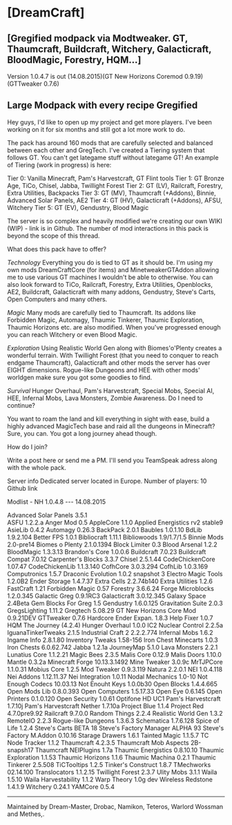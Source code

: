 
[DreamCraft]
=

[Gregified modpack via Modtweaker. GT, Thaumcraft, Buildcraft, Witchery, Galacticraft, BloodMagic, Forestry, HQM...]
-


Version 1.0.4.7 is out (14.08.2015)(GT New Horizons Coremod 0.9.19) (GTTweaker 0.7.6)


Large Modpack with every recipe Gregified
-

Hey guys, I'd like to open up my project and get more players.
I've been working on it for six months and still got a lot more work to do.

The pack has around 160 mods that are carefully selected and balanced between each other and GregTech. I've created a Tiering system that follows GT. You can't get lategame stuff without lategame GT!
An example of Tiering (work in progress) is here:

Tier 0: Vanilla Minecraft, Pam's Harvestcraft, GT Flint tools
Tier 1: GT Bronze Age, TiCo, Chisel, Jabba, Twillight Forest
Tier 2: GT (LV), Railcraft, Forestry, Extra Utilities, Backpacks
Tier 3: GT (MV), Thaumcraft (+Addons), Binnie, Advanced Solar Panels, AE2
Tier 4: GT (HV), Galacticraft (+Addons), AFSU, Witchery
Tier 5: GT (EV), Gendustry, Blood Magic

The server is so complex and heavily modified we're creating our own WIKI (WIP) - link is in Github.
The number of mod interactions in this pack is beyond the scope of this thread.


What does this pack have to offer?

*Technology*
Everything you do is tied to GT as it should be. I'm using my own mods DreamCraftCore (for items) and MinetweakerGTAddon allowing me to use various GT machines I wouldn't be able to otherwise.
You can also look forward to TiCo, Railcraft, Forestry, Extra Utilities, Openblocks, AE2, Buildcraft, Galacticraft with many addons, Gendustry, Steve's Carts, Open Computers and many others.

*Magic*
Many mods are carefully tied to Thaumcraft. Its addons like Forbidden Magic, Automagy, Thaumic Tinkerer, Thaumic Exploration, Thaumic Horizons etc. are also modified.
When you've progressed enough you can reach Witchery or even Blood Magic.

*Exploration*
Using Realistic World Gen along with Biomes'o'Plenty creates a wonderful terrain. With Twillight Forest (that you need to conquer to reach endgame Thaumcraft), Galacticraft and other mods the server has over EIGHT dimensions.
Rogue-like Dungeons and HEE with other mods' worldgen make sure you got some goodies to find.

*Survival*
Hunger Overhaul, Pam's Harvestcraft, Special Mobs, Special AI, HEE, Infernal Mobs, Lava Monsters, Zombie Awareness. Do I need to continue?

You want to roam the land and kill everything in sight with ease, build a highly advanced MagicTech base and raid all the dungeons in Minecraft? Sure, you can. You got a long journey ahead though.


How do I join?


Write a post here or send me a PM.
I'll send you TeamSpeak adress along with the whole pack.


Server info
Dedicated server located in Europe.
Number of players: 10
Github link


Modlist - NH 1.0.4.8 --- 14.08.2015

Advanced Solar Panels 3.5.1<BR>
ASFU 1.2.2.a
Anger Mod 0.5
AppleCore 1.1.0
Applied Energistics rv2 stable9
AsieLib 0.4.2
Automagy 0.26.3
BackPack 2.0.1
Baubles 1.0.1.10
BdLib 1.9.2.104
Better FPS 1.0.1
Bibliocraft 1.11.1
Bibliowoods 1.9/1.7/1.5
Binnie Mods 2.0-pre14
Biomes o Plenty 2.1.0.1394
Block Limiter 0.3
Blood Arsenal 1.2.2
BloodMagic 1.3.3.13
Brandon's Core 1.0.0.6
Buildcraft 7.0.23
Buildcraft Compat 7.0.12
Carpenter's Blocks 3.3.7
Chisel 2.5.1.44
CodeChickenCore 1.07.47
CodeChickenLib 1.1.3.140
CofhCore 3.0.3.294
CofhLib 1.0.3.169
Computronics 1.5.7
Draconic Evolution 1.0.2 snapshot 3
Electro Magic Tools 1.2.0B2
Ender Storage 1.4.7.37
Extra Cells 2.2.74b140
Extra Utilities 1.2.6
FastCraft 1.21
Forbidden Magic 0.57
Forestry 3.6.6.24
Forge Microblocks 1.2.0.345
Galactic Greg 0.9.1RC3
Galacticraft 3.0.12.345
Galaxy Space 2.4Beta
Gem Blocks For Greg 1.5
Gendustry 1.6.0.125
Gravitation Suite 2.0.3
GregsLighting 1.11.2
Gregtech 5.08.29
GT New Horizons Core Mod 0.9.21DEV
GTTweaker 0.7.6
Hardcore Ender Expan. 1.8.3
Help Fixer 1.0.7
HQM The Journey (4.2.4) 
Hunger Overhaul 1.0.0
IC2 Nuclear Control 2.2.5a
IguanaTinkerTweaks 2.1.5
Industrial Craft 2 2.2.2.774
Infernal Mobs 1.6.2
Ingame Info 2.8.1.80
Inventory Tweaks 1.58-156
Iron Chest Minecarts 1.0.3
Iron Chests 6.0.62.742
Jabba 1.2.1a
JourneyMap 5.1.0
Lava Monsters 2.2.1
Lunatius Core 1.1.2.21
Magic Bees 2.3.5
Malis Core 0.12.9
Malis Doors 1.10.0
Mantle 0.3.2a
Minecraft Forge 10.13.3.1492
Mine Tweaker 3.0.9c
MrTJPCore 1.1.0.31
Mobius Core 1.2.5
Mod Tweaker 0.9.3.119
Natura 2.2.0.1
NEI 1.0.4.118
Nei Addons 1.12.11.37
Nei Integration 1.0.11
Nodal Mechanics 1.0-10
Not Enough Codecs 10.03.13
Not Enouht Keys 1.0.0b30
Open Blocks 1.4.4.665
Open Mods Lib 0.8.0.393
Open Computers 1.5.17.33
Open Eye 0.6.145
Open Printers 0.1.0.120
Open Security 1.0.61
Optifone HD UC1
Pam's Harvestcraft 1.7.10j
Pam's Harvestcraft Nether 1.7.10a
Project Blue 1.1.4
Project Red 4.7.0pre9.92
Railcraft 9.7.0.0
Random Things 2.2.4
Realistic World Gen 1.3.2
RemoteIO 2.2.3
Rogue-like Dungeons 1.3.6.3
Schematica 1.7.6.128
Spice of Life 1.2.4
Steve's Carts BETA 18
Steve's Factory Manager ALPHA 93
Steve's Factory M.Addon 0.10.16
Starage Drawers 1.6.1
Tainted Magic 1.1.5.7
TC Node Tracker 1.1.2
Thaumcraft 4.2.3.5
Thaumcraft Mob Aspects 2B-snapsh17
Thaumcraft NEIPlugins 1.7a
Thaumic Energistics 0.8.10.10
Thaumic Exploration 1.1.53
Thaumic Horizons 1.1.6
Thaumic Machina 0.2.1
Thaumic Tinkerer 2.5.508
TiCTooltips 1.2.5
Tinker's Construct 1.8.7
TMechworks 02.14.100
Translocators 1.1.2.15
Twillight Forest 2.3.7
Ulity Mobs 3.1.1
Waila 1.5.10
Waila Harvestability 1.1.2
Warp Theory 1.0g dev
Wireless Redstone 1.4.1.9
Witchery 0.24.1
YAMCore 0.5.4


---

Maintained by Dream-Master, Drobac, Namikon, Teteros, Warlord Wossman  and Methes,.
